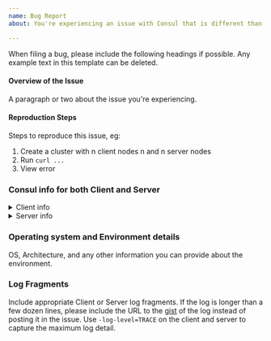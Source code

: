```yaml
---
name: Bug Report
about: You're experiencing an issue with Consul that is different than the documented behavior.

---
```


When filing a bug, please include the following headings if possible. Any example text in this template can be deleted.

#### Overview of the Issue

A paragraph or two about the issue you're experiencing.

#### Reproduction Steps

Steps to reproduce this issue, eg:

1. Create a cluster with n client nodes n and n server nodes
1. Run `curl ...`
1. View error

### Consul info for both Client and Server


<!---  Please provide both `consul info` and agent HCL config for both client and servers. Take careful steps to remove any sensitive information from config files that include secrets such as Gossip keys. --->

<details>
  <summary>Client info</summary>

```
Output from client 'consul info' command here
```

```
Client agent HCL config
```

</details>

<details>
  <summary>Server info</summary>

```
Output from server 'consul info' command here
```

```
Server agent HCL config
```

</details>

### Operating system and Environment details

OS, Architecture, and any other information you can provide about the environment.

### Log Fragments

Include appropriate Client or Server log fragments. If the log is longer than a few dozen lines, please include the URL to the [gist](https://gist.github.com/) of the log instead of posting it in the issue. Use `-log-level=TRACE` on the client and server to capture the maximum log detail.
